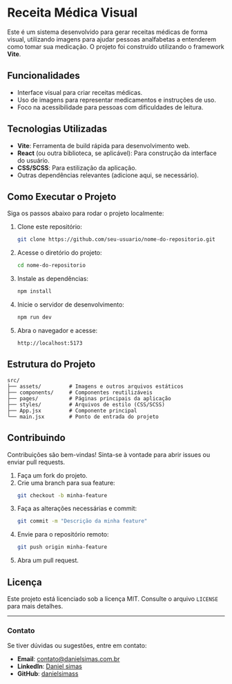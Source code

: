 # Receita Médica Visual

Este é um sistema desenvolvido para gerar receitas médicas de forma visual, utilizando imagens para ajudar pessoas analfabetas a entenderem como tomar sua medicação. O projeto foi construído utilizando o framework **Vite**.

## Funcionalidades

- Interface visual para criar receitas médicas.
- Uso de imagens para representar medicamentos e instruções de uso.
- Foco na acessibilidade para pessoas com dificuldades de leitura.

## Tecnologias Utilizadas

- **Vite**: Ferramenta de build rápida para desenvolvimento web.
- **React** (ou outra biblioteca, se aplicável): Para construção da interface do usuário.
- **CSS/SCSS**: Para estilização da aplicação.
- Outras dependências relevantes (adicione aqui, se necessário).

## Como Executar o Projeto

Siga os passos abaixo para rodar o projeto localmente:

1. Clone este repositório:

   ```bash
   git clone https://github.com/seu-usuario/nome-do-repositorio.git
   ```

2. Acesse o diretório do projeto:

   ```bash
   cd nome-do-repositorio
   ```

3. Instale as dependências:

   ```bash
   npm install
   ```

4. Inicie o servidor de desenvolvimento:

   ```bash
   npm run dev
   ```

5. Abra o navegador e acesse:
   ```
   http://localhost:5173
   ```

## Estrutura do Projeto

```plaintext
src/
├── assets/         # Imagens e outros arquivos estáticos
├── components/     # Componentes reutilizáveis
├── pages/          # Páginas principais da aplicação
├── styles/         # Arquivos de estilo (CSS/SCSS)
├── App.jsx         # Componente principal
└── main.jsx        # Ponto de entrada do projeto
```

## Contribuindo

Contribuições são bem-vindas! Sinta-se à vontade para abrir issues ou enviar pull requests.

1. Faça um fork do projeto.
2. Crie uma branch para sua feature:
   ```bash
   git checkout -b minha-feature
   ```
3. Faça as alterações necessárias e commit:
   ```bash
   git commit -m "Descrição da minha feature"
   ```
4. Envie para o repositório remoto:
   ```bash
   git push origin minha-feature
   ```
5. Abra um pull request.

## Licença

Este projeto está licenciado sob a licença MIT. Consulte o arquivo `LICENSE` para mais detalhes.

---

### Contato

Se tiver dúvidas ou sugestões, entre em contato:

- **Email**: contato@danielsimas.com.br
- **LinkedIn**: [Daniel simas](https://linkedin.com/in/danielsimass)
- **GitHub**: [danielsimass](https://github.com/danielsimass)
